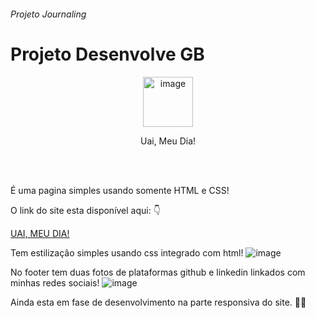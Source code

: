 ###### Projeto Journaling


# **Projeto Desenvolve GB**

<p align="center">
  <img src="https://github.com/user-attachments/assets/9fed1a8a-69e3-423b-9d31-8e594a9ef055" alt="image" width="80px"/>
</p>
<p align="center">Uai, Meu Dia!</p>


</br>
</br>

É uma pagina simples usando somente HTML e CSS!

O link do site esta disponível aqui: 👇

[UAI, MEU DIA!](long-pleasure.surge.sh)

Tem estilização simples usando css integrado com html!
![image](https://github.com/user-attachments/assets/13c5fb82-60f9-4f20-8379-1bf947bdd98e)

No footer tem duas fotos de plataformas github e linkedin linkados com minhas redes sociais!
![image](https://github.com/user-attachments/assets/c8a1498f-fdba-404a-a6c3-55ea7783b168)

Ainda esta em fase de desenvolvimento na parte responsiva do site. 👩‍💻


